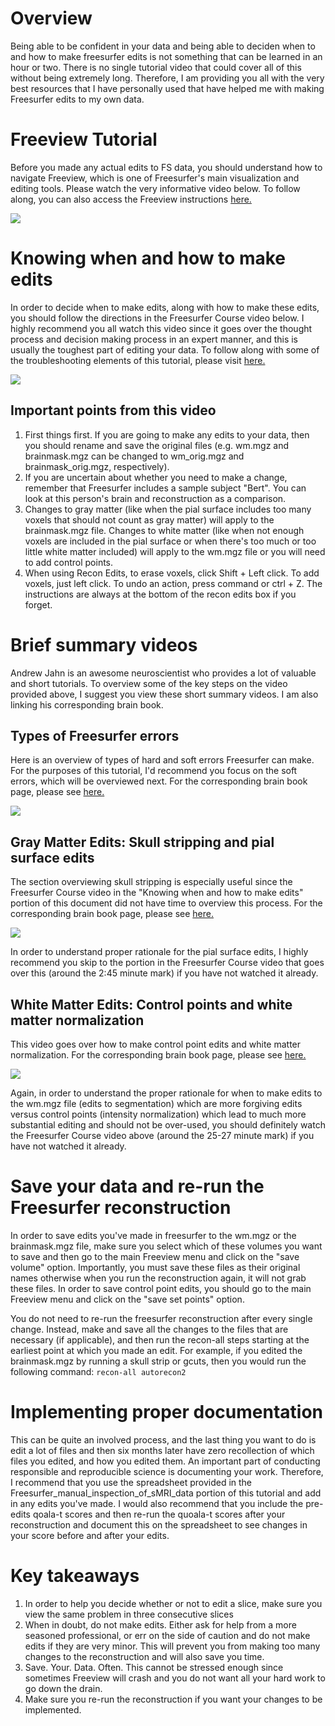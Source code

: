 # Overview
Being able to be confident in your data and being able to deciden when to and how to make freesurfer edits is not something that can be learned in an hour or two.  There is no single tutorial video that could cover all of this without being extremely long.  Therefore, I am providing you all with the very best resources that I have personally used that have helped me with making Freesurfer edits to my own data.  

# Freeview Tutorial
Before you made any actual edits to FS data, you should understand how to navigate Freeview, which is one of Freesurfer's main visualization and editing tools.  Please watch the very informative video below.  To follow along, you can also access the Freeview instructions [here.](https://surfer.nmr.mgh.harvard.edu/fswiki/FsTutorial/OutputData_freeview) 

[![](http://img.youtube.com/vi/Mv-ECowxq2o/0.jpg)](http://www.youtube.com/watch?v=Mv-ECowxq2o "")

# Knowing when and how to make edits
In order to decide when to make edits, along with how to make these edits, you should follow the directions in the Freesurfer Course video below.  I highly recommend you all watch this video since it goes over the thought process and decision making process in an expert manner, and this is usually the toughest part of editing your data.  To follow along with some of the troubleshooting elements of this tutorial, please visit [here.](https://surfer.nmr.mgh.harvard.edu/fswiki/FsTutorial/TroubleshootingData)

[![](http://img.youtube.com/vi/AR83_Bt04VQ/0.jpg)](http://www.youtube.com/watch?v=AR83_Bt04VQ "")

## Important points from this video
1. First things first.  If you are going to make any edits to your data, then you should rename and save the original files (e.g. wm.mgz and brainmask.mgz can be changed to wm_orig.mgz and brainmask_orig.mgz, respectively). 
2. If you are uncertain about whether you need to make a change, remember that Freesurfer includes a sample subject "Bert".  You can look at this person's brain and reconstruction as a comparison.  
3. Changes to gray matter (like when the pial surface includes too many voxels that should not count as gray matter) will apply to the brainmask.mgz file.  Changes to white matter (like when not enough voxels are included in the pial surface or when there's too much or too little white matter included) will apply to the wm.mgz file or you will need to add control points.
4. When using Recon Edits, to erase voxels, click Shift + Left click.  To add voxels, just left click.  To undo an action, press command or ctrl + Z.  The instructions are always at the bottom of the recon edits box if you forget. 

# Brief summary videos
Andrew Jahn is an awesome neuroscientist who provides a lot of valuable and short tutorials.  To overview some of the key steps on the video provided above, I suggest you view these short summary videos.  I am also linking his corresponding brain book.

## Types of Freesurfer errors
Here is an overview of types of hard and soft errors Freesurfer can make.  For the purposes of this tutorial, I'd recommend you focus on the soft errors, which will be overviewed next.  For the corresponding brain book page, please see [here.](https://andysbrainbook.readthedocs.io/en/latest/FreeSurfer/FS_ShortCourse/FS_12_FailureModes.html)

[![](http://img.youtube.com/vi/8n5_XE-OH0E/0.jpg)](http://www.youtube.com/watch?v=8n5_XE-OH0E "")

## Gray Matter Edits: Skull stripping and pial surface edits
The section overviewing skull stripping is especially useful since the Freesurfer Course video in the "Knowing when and how to make edits" portion of this document did not have time to overview this process.    For the corresponding brain book page, please see [here.](https://andysbrainbook.readthedocs.io/en/latest/FreeSurfer/FS_ShortCourse/FS_13_PialSurface.html)

[![](http://img.youtube.com/vi/WaPtktm2EX4/0.jpg)](http://www.youtube.com/watch?v=WaPtktm2EX4 "")

In order to understand proper rationale for the pial surface edits, I highly recommend you skip to the portion in the Freesurfer Course video that goes over this (around the 2:45 minute mark) if you have not watched it already. 

## White Matter Edits: Control points and white matter normalization
This video goes over how to make control point edits and white matter normalization.  For the corresponding brain book page, please see [here.](https://andysbrainbook.readthedocs.io/en/latest/FreeSurfer/FS_ShortCourse/FS_14_ControlPoints.html)

[![](http://img.youtube.com/vi/TY2G8cHHzRE/0.jpg)](http://www.youtube.com/watch?v=TY2G8cHHzRE "")

Again, in order to understand the proper rationale for when to make edits to the wm.mgz file (edits to segmentation) which are more forgiving edits versus control points (intensity normalization) which lead to much more substantial editing and should not be over-used, you should definitely watch the Freesurfer Course video above (around the 25-27 minute mark) if you have not watched it already.  

# Save your data and re-run the Freesurfer reconstruction
In order to save edits you've made in freesurfer to the wm.mgz or the brainmask.mgz file, make sure you select which of these volumes you want to save and then go to the main Freeview menu and click on the "save volume" option.  Importantly, you must save these files as their original names otherwise when you run the reconstruction again, it will not grab these files.  In order to save control point edits, you should go to the main Freeview menu and click on the "save set points" option.

You do not need to re-run the freesurfer reconstruction after every single change.  Instead, make and save all the changes to the files that are necessary (if applicable), and then run the recon-all steps starting at the earliest point at which you made an edit.  For example, if you edited the brainmask.mgz by running a skull strip or gcuts, then you would run the following command: ```recon-all autorecon2```

# Implementing proper documentation
This can be quite an involved process, and the last thing you want to do is edit a lot of files and then six months later have zero recollection of which files you edited, and how you edited them.  An important part of conducting responsible and reproducible science is documenting your work.  Therefore, I recommend that you use the spreadsheet provided in the Freesurfer_manual_inspection_of_sMRI_data portion of this tutorial and add in any edits you've made.  I would also recommend that you include the pre-edits qoala-t scores and then re-run the quoala-t scores after your reconstruction and document this on the spreadsheet to see changes in your score before and after your edits. 

# Key takeaways

1. In order to help you decide whether or not to edit a slice, make sure you view the same problem in three consecutive slices
2. When in doubt, do not make edits. Either ask for help from a more seasoned professional, or err on the side of caution and do not make edits if they are very minor.  This will prevent you from making too many changes to the reconstruction and will also save you time.
3. Save. Your. Data. Often.  This cannot be stressed enough since sometimes Freeview will crash and you do not want all your hard work to go down the drain.
4. Make sure you re-run the reconstruction if you want your changes to be implemented.

